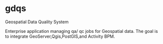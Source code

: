 # gdqs
Geospatial Data Quality System

Enterprise application managing qa/ qc jobs for Geospatial data.  The goal is to integrate GeoServer,Qgis,PostGIS,and Activity BPM.

